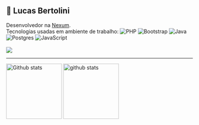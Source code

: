 ## 🚀 Lucas Bertolini

Desenvolvedor na <a href="https://www.nexum.com.br">Nexum</a>.\
Tecnologias usadas em ambiente de trabalho: ![PHP](https://img.shields.io/badge/PHP-7.4+-blue)
![Bootstrap](https://img.shields.io/badge/Bootstrap-4-blue)
![Java](https://img.shields.io/badge/Java-8-blue)
![Postgres](https://img.shields.io/badge/Postgres-12-blue)
![JavaScript](https://img.shields.io/badge/JavaScript-ES6%2B-blue)<br/><br/>
<a href="https://www.linkedin.com/in/lucas-bertolini/">
  <img src="https://img.shields.io/badge/LinkedIn-0077B5?style=for-the-badge&logo=linkedin&logoColor=white">
</a><br/><hr>
<div aling="left">
  <img src="https://github-readme-stats.vercel.app/api?username=lucasbertolini&theme=github_dark&show_icons=true&count_private=true" height="150" alt="Github stats">
  <img src="https://github-readme-stats.vercel.app/api/top-langs/?username=lucasbertolini&layout=compact&theme=github_dark&count_private=true" alt="github stats" height="150">

</div>

